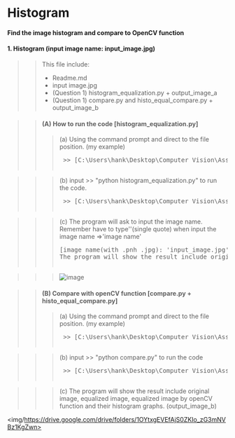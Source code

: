 # Histogram
#### Find the image histogram and compare to OpenCV function
#### 1. Histogram (input image name: input_image.jpg)

>> This file include: </br>
>>* Readme.md</br>
>>* input image.jpg</br>
>>* (Question 1) histogram_equalization.py + output_image_a</br>
>>* (Question 1) compare.py and histo_equal_compare.py + output_image_b</br>

>> #### (A) How to run the code [histogram_equalization.py]</br>
>>> (a) Using the command prompt and direct to the file position. (my example)
>>> <pre> >> [C:\Users\hank\Desktop\Computer Vision\Assignment_1\1-1] 

>>> (b) input >> "python histogram_equalization.py" to run the code.
>>> <pre> >> [C:\Users\hank\Desktop\Computer Vision\Assignment_1\1-1>python histogram_equalization.py]

>>> (c) The program will ask to input the image name. Remember have to type''(single quote) when input 
>>> the image name =>'image name'
>>> <pre>[image name(with .pnh .jpg): 'input_image.jpg']
>>> The program will show the result include original image and equalized image.(output_image_a)

>>> ![image](https://user-images.githubusercontent.com/28382639/35772541-3851f646-08f6-11e8-8efb-5f2e2605355e.png)

>> #### (B) Compare with openCV function [compare.py + histo_equal_compare.py]
>>> (a) Using the command prompt and direct to the file position. (my example)
>>> <pre> >> [C:\Users\hank\Desktop\Computer Vision\Assignment_1\1-1]

>>> (b) input >> "python compare.py" to run the code
>>> <pre> >> [C:\Users\hank\Desktop\Computer Vision\Assignment_1\1-1>python compare.py]

>>> (c) The program will show the result include original image, equalized image,
>>> equalized image by openCV function and their histogram graphs. (output_image_b)

<img/https://drive.google.com/drive/folders/1OYtxgEVEfAjS0ZKIo_zG3mNVBz1KgZwn>
